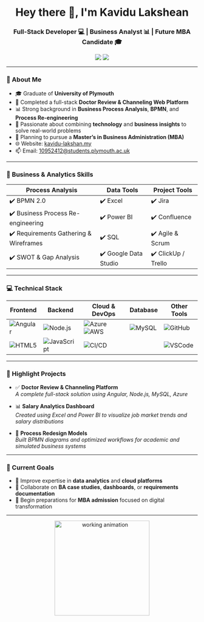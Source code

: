 <h1 align="center">Hey there 👋, I'm Kavidu Lakshean</h1>
<h3 align="center">Full-Stack Developer 💻 | Business Analyst 📊 | Future MBA Candidate 🎓</h3>

<p align="center">
  <a href="https://kavidu-lakshan.my"><img src="https://img.shields.io/badge/-Visit My Website-0e76a8?style=for-the-badge&logo=google-chrome&logoColor=white" /></a>
  <a href="mailto:10952412@students.plymouth.ac.uk"><img src="https://img.shields.io/badge/-Email Me-D14836?style=for-the-badge&logo=gmail&logoColor=white" /></a>
</p>

---

### 🚀 About Me

- 🎓 Graduate of **University of Plymouth**  
- 💼 Completed a full-stack **Doctor Review & Channeling Web Platform**  
- 📊 Strong background in **Business Process Analysis**, **BPMN**, and **Process Re-engineering**  
- 🧠 Passionate about combining **technology** and **business insights** to solve real-world problems  
- 🎯 Planning to pursue a **Master’s in Business Administration (MBA)**  
- 🌐 Website: [kavidu-lakshan.my](https://kavidu-lakshan.my)  
- 📫 Email: [10952412@students.plymouth.ac.uk](mailto:10952412@students.plymouth.ac.uk)

---

### 🧠 Business & Analytics Skills

| Process Analysis | Data Tools | Project Tools |
|------------------|------------|----------------|
| ✔️ BPMN 2.0       | ✔️ Excel    | ✔️ Jira         |
| ✔️ Business Process Re-engineering | ✔️ Power BI | ✔️ Confluence    |
| ✔️ Requirements Gathering & Wireframes | ✔️ SQL | ✔️ Agile & Scrum  |
| ✔️ SWOT & Gap Analysis | ✔️ Google Data Studio | ✔️ ClickUp / Trello |

---

### 💻 Technical Stack

| Frontend | Backend | Cloud & DevOps | Database | Other Tools |
|----------|---------|----------------|----------|-------------|
| ![Angular](https://img.shields.io/badge/-Angular-DD0031?logo=angular&logoColor=white) | ![Node.js](https://img.shields.io/badge/-Node.js-339933?logo=node.js&logoColor=white) | ![Azure](https://img.shields.io/badge/-Azure-0078D4?logo=microsoft-azure&logoColor=white) ![AWS](https://img.shields.io/badge/-AWS-232F3E?logo=amazon-aws&logoColor=white) | ![MySQL](https://img.shields.io/badge/-MySQL-4479A1?logo=mysql&logoColor=white) | ![GitHub](https://img.shields.io/badge/-GitHub-181717?logo=github&logoColor=white) |
| ![HTML5](https://img.shields.io/badge/-HTML5-E34F26?logo=html5&logoColor=white) | ![JavaScript](https://img.shields.io/badge/-JavaScript-F7DF1E?logo=javascript&logoColor=black) | ![CI/CD](https://img.shields.io/badge/-CI/CD-17a2b8?logo=githubactions&logoColor=white) |  | ![VSCode](https://img.shields.io/badge/-VSCode-007ACC?logo=visual-studio-code&logoColor=white) |

---

### 🧩 Highlight Projects

- ✅ **Doctor Review & Channeling Platform**  
  _A complete full-stack solution using Angular, Node.js, MySQL, Azure_

- 📊 **Salary Analytics Dashboard**  
  _Created using Excel and Power BI to visualize job market trends and salary distributions_

- 🔄 **Process Redesign Models**  
  _Built BPMN diagrams and optimized workflows for academic and simulated business systems_

---

### 📌 Current Goals

- 🔁 Improve expertise in **data analytics** and **cloud platforms**  
- 💬 Collaborate on **BA case studies**, **dashboards**, or **requirements documentation**  
- 🧭 Begin preparations for **MBA admission** focused on digital transformation

---

<p align="center">
  <img src="https://media.giphy.com/media/qgQUggAC3Pfv687qPC/giphy.gif" width="250" alt="working animation" />
</p>
